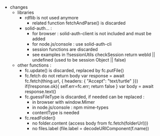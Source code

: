 - changes
	- libraries
		- rdflib is not used anymore
			- related function fetchAndParse() is discarded 
		- solid-auth... :
			- for browser : solid-auth-client is not included and must be added <script src="https://cdn.jsdelivr.net/npm/solid-auth-client@2.3.0/dist-lib/solid-auth-client.bundle.js"></script>
			- for node.js/console : use solid-auth-cli
			- session functions are discarded 
			- see examples in !!sessionUtils
				checkSession return webId || undefined (used to be session Object || false)
	- other functions :
		- fc.update() is discarded, replaced by fc.putFile()
		- fc.fetch do not return body
			var response = await fc.fetch(thing.url, { headers: { "Accept": "text/turtle" }})
			if(!response.ok){ self.err=fc.err; return false }
			var body = await response.text()
		- fc.guessFileType is discarded, if needed can be replaced :
			- in browser with window.Mimer
				<script src="https://cdn.jsdelivr.net/npm/mimer@1.0.0/dist/mimer.min.js"></script>
			- in node.js/console : npm mime-types
			- contentType is needed
		- fc.readFolder()
			- no folder.content (access body from fc.fetch(folderUrl)))
			- no files.label (file.label = decodeURIComponent(f.name))
